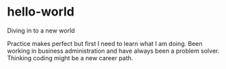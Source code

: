 # hello-world
Diving in to a new world

Practice makes perfect but first I need to learn what I am doing. Been working in business administration and have always been a problem solver. Thinking coding might be a new career path. 

